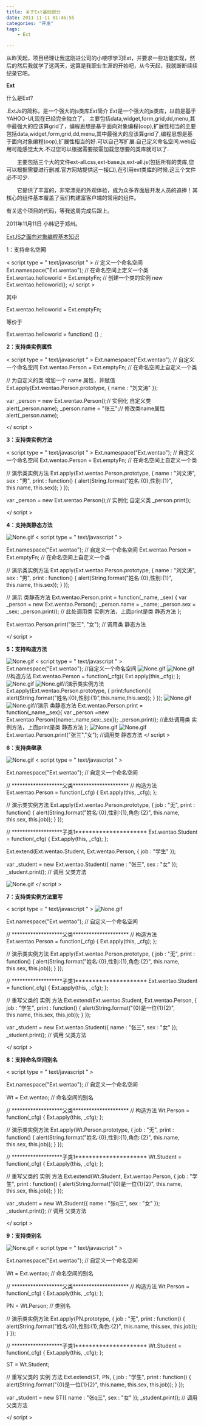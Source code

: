 ```yaml
---
title: 关于Ext基础部分
date: 2011-11-11 01:46:55
categories: "开发"
tags:
	- Ext

---
```


从昨天起，项目经理让我这刚进公司的小喽啰学习Ext，并要求一些功能实现，然后的然后我就学了这两天，这算是我职业生涯的开始吧，从今天起，我就断断续续纪录它吧。

 **Ext**

什么是Ext?

.ExtJs的简称，是一个强大的js类库*Ext*简介 *Ext*是一个强大的js类库，以前是基于YAHOO-UI,现在已经完全独立了， 主要包括data,widget,form,grid,dd,menu,其中最强大的应该算grid了，编程思想是基于面向对象编程(oop),扩展性相当的主要包括data,widget,form,grid,dd,menu,其中最强大的应该算grid了,编程思想是基于面向对象编程(oop),扩展性相当的好.可以自己写扩展.自己定义命名空间.web应用可能感觉太大.不过您可以根据需要按需加载您想要的类库就可以了.

　　主要包括三个大的文件ext-all.css,ext-base.js,ext-all.js(包括所有的类库,您可以根据需要进行删减.官方网站提供这一接口),在引用ext类库的时候.这三个文件必不可少.

　　它提供了丰富的，非常漂亮的外观体验，成为众多界面层开发人员的追捧！其核心的组件基本覆盖了我们构建富客户端的常用的组件。

有关这个项目的代码，等我这周完成后跟上。

2011年11月11日 小韩记于郑州。

[ExtJS之面向对象编程基本知识][ExtJS]

1：支持命名空**间**

 < script type = " text/javascript " > 
// 定义一个命名空间
Ext.namespace("Ext.wentao");
// 在命名空间上定义一个类
Ext.wentao.helloworld = Ext.emptyFn;
// 创建一个类的实例
new Ext.wentao.helloworld(); 
  </ script >

 其中 

 Ext.wentao.helloworld  =  Ext.emptyFn;

等价于 

 Ext.wentao.helloworld  =  function() \{\} ;


**2：支持类实例属性**

 < script type = " text/javascript " > 
Ext.namespace("Ext.wentao"); // 自定义一个命名空间
Ext.wentao.Person = Ext.emptyFn; // 在命名空间上自定义一个类 

// 为自定义的类 增加一个 name 属性，并赋值
Ext.apply(Ext.wentao.Person.prototype, \{
name : "刘文涛"
\});

var \_person = new Ext.wentao.Person();// 实例化 自定义类
alert(\_person.name);
\_person.name = "张三";// 修改类name属性
alert(\_person.name);

 </ script >


**3：支持类实例方法**

 < script type = " text/javascript " >
  Ext.namespace("Ext.wentao"); // 自定义一个命名空间
Ext.wentao.Person = Ext.emptyFn; // 在命名空间上自定义一个类 

// 演示类实例方法
Ext.apply(Ext.wentao.Person.prototype, \{
name : "刘文涛",
sex : "男",
print : function() \{
alert(String.format("姓名:\{0\},性别:\{1\}", this.name, this.sex));
\}
\});

var \_person = new Ext.wentao.Person();// 实例化 自定义类
\_person.print();


 </ script >


**4：支持类静态方法**

![None.gif][] < script type = " text/javascript " > 


Ext.namespace("Ext.wentao"); // 自定义一个命名空间
Ext.wentao.Person = Ext.emptyFn; // 在命名空间上自定义一个类

// 演示类实例方法
Ext.apply(Ext.wentao.Person.prototype, \{
name : "刘文涛",
sex : "男",
print : function() \{
alert(String.format("姓名:\{0\},性别:\{1\}", this.name, this.sex));
\}
\});

// 演示 类静态方法
Ext.wentao.Person.print = function(\_name, \_sex) \{
var \_person = new Ext.wentao.Person();
\_person.name = \_name;
\_person.sex = \_sex;
\_person.print(); // 此处调用类 实例方法，上面print是类 静态方法
\};

Ext.wentao.Person.print("张三", "女"); // 调用类 静态方法

 </ script >


**5：支持构造方法**

![None.gif][] < script type = " text/javascript " > 
 Ext.namespace("Ext.wentao"); //自定义一个命名空间
![None.gif][]
![None.gif][]//构造方法
 Ext.wentao.Person = function(\_cfg)\{
Ext.apply(this,\_cfg);
\};
![None.gif][]
![None.gif][]//演示类实例方法
 Ext.apply(Ext.wentao.Person.prototype, \{
print:function()\{
alert(String.format("姓名:\{0\},性别:\{1\}",this.name,this.sex));
\}
\});
![None.gif][]
![None.gif][]//演示 类静态方法
 Ext.wentao.Person.print = function(\_name,\_sex)\{
var \_person =new Ext.wentao.Person(\{name:\_name,sex:\_sex\});
\_person.print(); //此处调用类 实例方法，上面print是类 静态方法
 \};
![None.gif][]
![None.gif][] Ext.wentao.Person.print("张三","女"); //调用类 静态方法
  </ script >


**6：支持类继承**

![None.gif][] < script type = " text/javascript " > 


Ext.namespace("Ext.wentao"); // 自定义一个命名空间

// \*\*\*\*\*\*\*\*\*\*\*\*\*\*\*\*\*\*\*父类\*\*\*\*\*\*\*\*\*\*\*\*\*\*\*\*\*\*\*\*\*
// 构造方法
Ext.wentao.Person = function(\_cfg) \{
Ext.apply(this, \_cfg);
\};

// 演示类实例方法
Ext.apply(Ext.wentao.Person.prototype, \{
job : "无",
print : function() \{
alert(String.format("姓名:\{0\},性别:\{1\},角色:\{2\}", this.name,
this.sex, this.job));
\}
\});

// \*\*\*\*\*\*\*\*\*\*\*\*\*\*\*\*\*\*\*子类1\*\*\*\*\*\*\*\*\*\*\*\*\*\*\*\*\*\*\*\*\*
Ext.wentao.Student = function(\_cfg) \{
Ext.apply(this, \_cfg);
\};

Ext.extend(Ext.wentao.Student, Ext.wentao.Person, \{
job : "学生"
\});

var \_student = new Ext.wentao.Student(\{
name : "张三",
sex : "女"
\});
\_student.print(); // 调用 父类方法

![None.gif][] </ script >


**7：支持类实例方法重写**

 < script type = " text/javascript " > ![None.gif][]

Ext.namespace("Ext.wentao"); // 自定义一个命名空间

// \*\*\*\*\*\*\*\*\*\*\*\*\*\*\*\*\*\*\*父类\*\*\*\*\*\*\*\*\*\*\*\*\*\*\*\*\*\*\*\*\*
// 构造方法
Ext.wentao.Person = function(\_cfg) \{
Ext.apply(this, \_cfg);
\};

// 演示类实例方法
Ext.apply(Ext.wentao.Person.prototype, \{
job : "无",
print : function() \{
alert(String.format("姓名:\{0\},性别:\{1\},角色:\{2\}", this.name,
this.sex, this.job));
\}
\});

// \*\*\*\*\*\*\*\*\*\*\*\*\*\*\*\*\*\*\*子类1\*\*\*\*\*\*\*\*\*\*\*\*\*\*\*\*\*\*\*\*\*
Ext.wentao.Student = function(\_cfg) \{
Ext.apply(this, \_cfg);
\};

// 重写父类的 实例 方法
Ext.extend(Ext.wentao.Student, Ext.wentao.Person, \{
job : "学生",
print : function() \{
alert(String.format("\{0\}是一位\{1\}\{2\}", this.name, this.sex,
this.job));
\}
\});

var \_student = new Ext.wentao.Student(\{
name : "张三",
sex : "女"
\});
\_student.print(); // 调用 父类方法

 </ script >

**8：支持命名空间别名**

 < script type = " text/javascript " >
 

Ext.namespace("Ext.wentao"); // 自定义一个命名空间

Wt = Ext.wentao; // 命名空间的别名

// \*\*\*\*\*\*\*\*\*\*\*\*\*\*\*\*\*\*\*父类\*\*\*\*\*\*\*\*\*\*\*\*\*\*\*\*\*\*\*\*\*
// 构造方法
Wt.Person = function(\_cfg) \{
Ext.apply(this, \_cfg);
\};

// 演示类实例方法
Ext.apply(Wt.Person.prototype, \{
job : "无",
print : function() \{
alert(String.format("姓名:\{0\},性别:\{1\},角色:\{2\}", this.name,
this.sex, this.job));
\}
\});

// \*\*\*\*\*\*\*\*\*\*\*\*\*\*\*\*\*\*\*子类1\*\*\*\*\*\*\*\*\*\*\*\*\*\*\*\*\*\*\*\*\*
Wt.Student = function(\_cfg) \{
Ext.apply(this, \_cfg);
\};

// 重写父类的 实例 方法
Ext.extend(Wt.Student, Ext.wentao.Person, \{
job : "学生",
print : function() \{
alert(String.format("\{0\}是一位\{1\}\{2\}", this.name, this.sex,
this.job));
\}
\});

var \_student = new Wt.Student(\{
name : "张q三",
sex : "女"
\});
\_student.print(); // 调用 父类方法


</ script >

**9：支持类别名**

![None.gif][] < script type = " text/javascript " > 


Ext.namespace("Ext.wentao"); // 自定义一个命名空间

Wt = Ext.wentao; // 命名空间的别名

// \*\*\*\*\*\*\*\*\*\*\*\*\*\*\*\*\*\*\*父类\*\*\*\*\*\*\*\*\*\*\*\*\*\*\*\*\*\*\*\*\*
// 构造方法
Wt.Person = function(\_cfg) \{
Ext.apply(this, \_cfg);
\};

PN = Wt.Person; // 类别名

// 演示类实例方法
Ext.apply(PN.prototype, \{
job : "无",
print : function() \{
alert(String.format("姓名:\{0\},性别:\{1\},角色:\{2\}", this.name,
this.sex, this.job));
\}
\});

// \*\*\*\*\*\*\*\*\*\*\*\*\*\*\*\*\*\*\*子类1\*\*\*\*\*\*\*\*\*\*\*\*\*\*\*\*\*\*\*\*\*
Wt.Student = function(\_cfg) \{
Ext.apply(this, \_cfg);
\};

ST = Wt.Student;

// 重写父类的 实例 方法
Ext.extend(ST, PN, \{
job : "学生",
print : function() \{
alert(String.format("\{0\}是一位\{1\}\{2\}", this.name, this.sex,
this.job));
\}
\});

var \_student = new ST(\{
name : "张q三",
sex : "女"
\});
\_student.print(); // 调用 父类方法

 </ script >


[ExtJS]: http://www.cnblogs.com/meetrice/archive/2009/07/04/1516694.html
[None.gif]: http://www.blogjava.net/Images/OutliningIndicators/None.gif